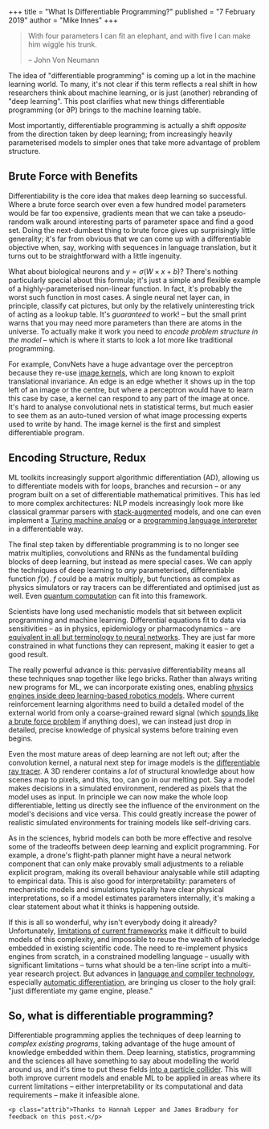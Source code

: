 +++
title = "What Is Differentiable Programming?"
published = "7 February 2019"
author = "Mike Innes"
+++

> With four parameters I can fit an elephant, and with five I can make him wiggle his trunk.
> 
> – John Von Neumann

The idea of "differentiable programming" is coming up a lot in the machine learning world. To many, it's not clear if this term reflects a real shift in how researchers think about machine learning, or is just (another) rebranding of "deep learning". This post clarifies what new things differentiable programming (or ∂P) brings to the machine learning table.

Most importantly, differentiable programming is actually a shift _opposite_ from the direction taken by deep learning; from increasingly heavily parameterised models to simpler ones that take more advantage of problem structure.


## Brute Force with Benefits

Differentiability is the core idea that makes deep learning so successful. Where a brute force search over even a few hundred model parameters would be far too expensive, gradients mean that we can take a pseudo-random walk around interesting parts of parameter space and find a good set. Doing the next-dumbest thing to brute force gives up surprisingly little generality; it's far from obvious that we can come up with a differentiable objective when, say, working with sequences in language translation, but it turns out to be straightforward with a little ingenuity.

What about biological neurons and $y = σ(W \times x + b)$? There's nothing particularly special about this formula; it's just a simple and flexible example of a highly-parameterised non-linear function. In fact, it's probably the worst such function in most cases. A single neural net layer can, in principle, classify cat pictures, but only by the relatively uninteresting trick of acting as a lookup table. It's _guaranteed_ to work! – but the small print warns that you may need more parameters than there are atoms in the universe. To actually make it work you need to *encode problem structure in the model* – which is where it starts to look a lot more like traditional programming.

For example, ConvNets have a huge advantage over the perceptron because they re-use [image kernels](https://en.wikipedia.org/wiki/Kernel_(image_processing)), which are long known to exploit translational invariance. An edge is an edge whether it shows up in the top left of an image or the centre, but where a perceptron would have to learn this case by case, a kernel can respond to any part of the image at once. It's hard to analyse convolutional nets in statistical terms, but much easier to see them as an auto-tuned version of what image processing experts used to write by hand. The image kernel is the first and simplest differentiable program.


## Encoding Structure, Redux

ML toolkits increasingly support algorithmic differentiation (AD), allowing us to differentiate models with for loops, branches and recursion – or any program built on a set of differentiable mathematical primitives. This has led to more complex architectures: NLP models increasingly look more like classical grammar parsers with [stack-augmented](https://arxiv.org/abs/1603.06021) models, and one can even implement a [Turing machine analog](https://arxiv.org/pdf/1410.5401.pdf) or a [programming language interpreter](https://arxiv.org/abs/1605.06640) in a differentiable way.

The final step taken by differentiable programming is to no longer see matrix multiplies, convolutions and RNNs as the fundamental building blocks of deep learning, but instead as mere special cases. We can apply the techniques of deep learning to *any* parameterised, differentiable function $f(x)$. $f$ could be a matrix multiply, but functions as complex as physics simulators or ray tracers can be differentiated and optimised just as well. Even [quantum computation](https://arxiv.org/abs/1803.00745) can fit into this framework.

Scientists have long used mechanistic models that sit between explicit programming and machine learning. Differential equations fit to data via sensitivities – as in physics, epidemiology or pharmacodynamics – are [equivalent in all but terminology to neural networks](https://julialang.org/blog/2019/01/fluxdiffeq). They are just far more constrained in what functions they can represent, making it easier to get a good result.

The really powerful advance is this: pervasive differentiability means all these techniques snap together like lego bricks. Rather than always writing new programs for ML, we can incorporate existing ones, enabling [physics engines inside deep learning-based robotics models](https://arxiv.org/abs/1611.01652). Where current reinforcement learning algorithms need to build a detailed model of the external world from only a coarse-grained reward signal (which [sounds like a brute force problem](https://twitter.com/emilecontal/status/1089011610566385664) if anything does), we can instead just drop in detailed, precise knowledge of physical systems before training even begins.

Even the most mature areas of deep learning are not left out; after the convolution kernel, a natural next step for image models is the [differentiable ray tracer](https://people.csail.mit.edu/tzumao/diffrt/). A 3D renderer contains a *lot* of structural knowledge about how scenes map to pixels, and this, too, can go in our melting pot. Say a model makes decisions in a simulated environment, rendered as pixels that the model uses as input. In principle we can now make the whole loop differentiable, letting us directly see the influence of the environment on the model's decisions and vice versa. This could greatly increase the power of realistic simulated environments for training models like self-driving cars.

As in the sciences, hybrid models can both be more effective and resolve some of the tradeoffs between deep learning and explicit programming. For example, a drone's flight-path planner might have a neural network component that can only make provably small adjustments to a reliable explicit program, making its overall behaviour analysable while still adapting to empirical data. This is also good for interpretability: parameters of mechanistic models and simulations typically have clear physical interpretations, so if a model estimates parameters internally, it's making a clear statement about what it thinks is happening outside.

If this is all so wonderful, why isn't everybody doing it already? Unfortunately, [limitations of current frameworks](https://julialang.org/blog/2017/12/ml&pl) make it difficult to build models of this complexity, and impossible to reuse the wealth of knowledge embedded in existing scientific code. The need to re-implement physics engines from scratch, in a constrained modelling language – usually with significant limitations – turns what should be a ten-line script into a multi-year research project. But advances in [language and compiler technology](https://julialang.org/blog/2018/12/ml-language-compiler), especially [automatic differentiation](https://arxiv.org/abs/1810.07951), are bringing us closer to the holy grail: "just differentiate my game engine, please."


## So, what is differentiable programming?

Differentiable programming applies the techniques of deep learning to *complex existing programs*, taking advantage of the huge amount of knowledge embedded within them. Deep learning, statistics, programming and the sciences all have something to say about modelling the world around us, and it's time to put these fields [into a particle collider](https://arxiv.org/pdf/1702.00748.pdf). This will both improve current models and enable ML to be applied in areas where its current limitations – either interpretability or its computational and data requirements – make it infeasible alone.

~~~
<p class="attrib">Thanks to Hannah Lepper and James Bradbury for feedback on this post.</p>
~~~
